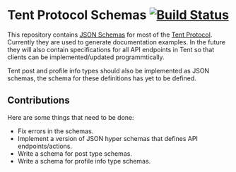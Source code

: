 # Tent Protocol Schemas [![Build Status](https://secure.travis-ci.org/tent/tent-schemas.png)](http://travis-ci.org/tent/tent-schemas)

This repository contains [JSON Schemas](http://json-schema.org/) for most of the
[Tent Protocol](http://tent.io). Currently they are used to generate
documentation examples. In the future they will also contain specifications for
all API endpoints in Tent so that clients can be implemented/updated
programmtically.

Tent post and profile info types should also be implemented as JSON schemas, the
schema for these definitions has yet to be defined.

## Contributions

Here are some things that need to be done:

- Fix errors in the schemas.
- Implement a version of JSON hyper schemas that defines API endpoints/actions.
- Write a schema for post type schemas.
- Write a schema for profile info type schemas.
